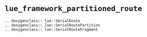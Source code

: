 # `lue_framework_partitioned_route`

```{eval-rst}
.. doxygenclass:: lue::SerialRoute
.. doxygenclass:: lue::SerialRoutePartition
.. doxygenclass:: lue::SerialRouteFragment
```
